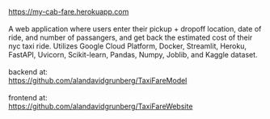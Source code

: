 https://my-cab-fare.herokuapp.com
<br><br>
A web application where users enter their pickup + dropoff location, date of ride, and number of passangers, and get back the estimated cost of their nyc taxi ride.
Utilizes Google Cloud Platform, Docker, Streamlit, Heroku, FastAPI, Uvicorn, Scikit-learn, Pandas, Numpy, Joblib, and Kaggle dataset. 
<br><br>
backend at: <br>
https://github.com/alandavidgrunberg/TaxiFareModel
<br> <br>
frontend at: <br>
https://github.com/alandavidgrunberg/TaxiFareWebsite
